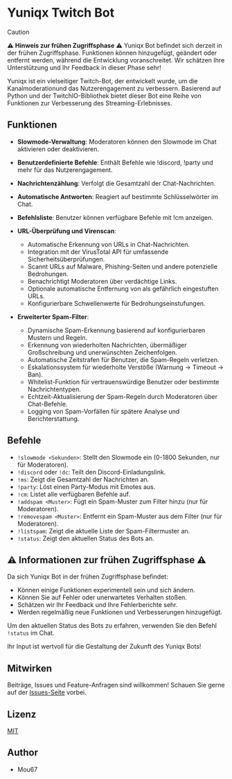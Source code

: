 # Yuniqx Twitch Bot


> [!CAUTION]
> ⚠️ **Hinweis zur frühen Zugriffsphase** ⚠️
> Yuniqx Bot befindet sich derzeit in der frühen Zugriffsphase. Funktionen können hinzugefügt, geändert oder entfernt werden, während die Entwicklung voranschreitet. Wir schätzen Ihre Unterstützung und Ihr Feedback in dieser Phase sehr!

Yuniqx ist ein vielseitiger Twitch-Bot, der entwickelt wurde, um die Kanalmoderationund das Nutzerengagement zu verbessern. Basierend auf Python und der TwitchIO-Bibliothek bietet dieser Bot eine Reihe von Funktionen zur Verbesserung des Streaming-Erlebnisses.

## Funktionen

- **Slowmode-Verwaltung**: Moderatoren können den Slowmode im Chat aktivieren oder deaktivieren.
- **Benutzerdefinierte Befehle**: Enthält Befehle wie !discord, !party und mehr für das Nutzerengagement.
- **Nachrichtenzählung**: Verfolgt die Gesamtzahl der Chat-Nachrichten.
- **Automatische Antworten**: Reagiert auf bestimmte Schlüsselwörter im Chat.
- **Befehlsliste**: Benutzer können verfügbare Befehle mit !cm anzeigen.

- **URL-Überprüfung und Virenscan**:
  - Automatische Erkennung von URLs in Chat-Nachrichten.
  - Integration mit der VirusTotal API für umfassende Sicherheitsüberprüfungen.
  - Scannt URLs auf Malware, Phishing-Seiten und andere potenzielle Bedrohungen.
  - Benachrichtigt Moderatoren über verdächtige Links.
  - Optionale automatische Entfernung von als gefährlich eingestuften URLs.
  - Konfigurierbare Schwellenwerte für Bedrohungseinstufungen.

- **Erweiterter Spam-Filter**:
  - Dynamische Spam-Erkennung basierend auf konfigurierbaren Mustern und Regeln.
  - Erkennung von wiederholten Nachrichten, übermäßiger Großschreibung und unerwünschten Zeichenfolgen.
  - Automatische Zeitstrafen für Benutzer, die Spam-Regeln verletzen.
  - Eskalationssystem für wiederholte Verstöße (Warnung → Timeout → Ban).
  - Whitelist-Funktion für vertrauenswürdige Benutzer oder bestimmte Nachrichtentypen.
  - Echtzeit-Aktualisierung der Spam-Regeln durch Moderatoren über Chat-Befehle.
  - Logging von Spam-Vorfällen für spätere Analyse und Berichterstattung.

## Befehle

- `!slowmode <Sekunden>`: Stellt den Slowmode ein (0-1800 Sekunden, nur für Moderatoren).
- `!discord` oder `!dc`: Teilt den Discord-Einladungslink.
- `!ms`: Zeigt die Gesamtzahl der Nachrichten an.
- `!party`: Löst einen Party-Modus mit Emotes aus.
- `!cm`: Listet alle verfügbaren Befehle auf.
- `!addspam <Muster>`: Fügt ein Spam-Muster zum Filter hinzu (nur für Moderatoren).
- `!removespam <Muster>`: Entfernt ein Spam-Muster aus dem Filter (nur für Moderatoren).
- `!listspam`: Zeigt die aktuelle Liste der Spam-Filtermuster an.
- `!status`: Zeigt den aktuellen Status des Bots an.

## ⚠️ Informationen zur frühen Zugriffsphase ⚠️

Da sich Yuniqx Bot in der frühen Zugriffsphase befindet:

- Können einige Funktionen experimentell sein und sich ändern.
- Können Sie auf Fehler oder unerwartetes Verhalten stoßen.
- Schätzen wir Ihr Feedback und Ihre Fehlerberichte sehr.
- Werden regelmäßig neue Funktionen und Verbesserungen hinzugefügt.

Um den aktuellen Status des Bots zu erfahren, verwenden Sie den Befehl `!status` im Chat.

Ihr Input ist wertvoll für die Gestaltung der Zukunft des Yuniqx Bots!

## Mitwirken

Beiträge, Issues und Feature-Anfragen sind willkommen! Schauen Sie gerne auf der [Issues-Seite](https://github.com/Mou67/YuniBot/issues) vorbei.

## Lizenz

[MIT](https://choosealicense.com/licenses/mit/)

## Author

 - Mou67
